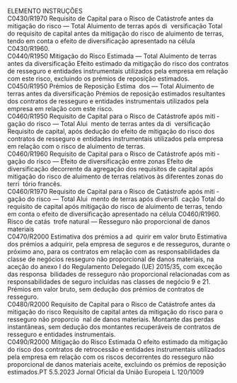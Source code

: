  
ELEMENTO  INSTRUÇÕES  
C0430/R1970  Requisito de Capital para o 
Risco de Catástrofe antes da 
mitigação do risco — Total 
Aluimento de terras após di ­
versificação  Total do requisito de capital antes da mitigação do risco de aluimento de terras, 
tendo em conta o efeito de diversificação apresentado na célula C0430/R1960.  
C0440/R1950  Mitigação do Risco Estimada 
— Total Aluimento de terras 
antes da diversificação  Efeito estimado da mitigação do risco dos contratos de resseguro e entidades 
instrumentais utilizados pela empresa em relação com este risco, excluindo os 
prémios de reposição estimados.  
C0450/R1950  Prémios de Reposição Estima ­
dos — Total Aluimento de 
terras antes da diversificação  Prémios de reposição estimados resultantes dos contratos de resseguro e entidades 
instrumentais utilizados pela empresa em relação com este risco.  
C0460/R1950  Requisito de Capital para o 
Risco de Catástrofe após miti ­
gação do risco — Total Alui ­
mento de terras antes da di ­
versificação  Requisito de capital, após dedução do efeito de mitigação do risco dos contratos 
de resseguro e entidades instrumentais utilizados pela empresa em relação com o 
risco de aluimento de terras.  
C0460/R1960  Requisito de Capital para o 
Risco de Catástrofe após miti ­
gação do risco — Efeito de 
diversificação entre zonas  Efeito de diversificação decorrente da agregação dos requisitos de capital após 
mitigação do risco de aluimento de terras relativos às diferentes zonas do terri ­
tório francês.  
C0460/R1970  Requisito de Capital para o 
Risco de Catástrofe após miti ­
gação do risco — Total Alui ­
mento de terras após diversifi ­
cação  Total do requisito de capital após mitigação do risco de aluimento de terras, tendo 
em conta o efeito de diversificação apresentado na célula C0460/R1960.  
Risco de catás ­
trofe natural — 
Resseguro não 
proporcional de 
danos materiais  
C0470/R2000  Estimativa dos prémios a ad ­
quirir em valor bruto  Estimativa dos prémios a adquirir, pela empresa de seguros e de resseguros, 
durante o próximo ano, para os contratos em relação com as responsabilidades 
da classe de negócios resseguro não proporcional de danos materiais, na aceção 
do anexo I do Regulamento Delegado (UE) 2015/35, com exceção das responsa ­
bilidades de resseguro não proporcional relacionadas com as responsabilidades de 
seguro incluídas nas classes de negócio 9 e 21. 
Prémios em valor bruto, sem dedução dos prémios de contratos de resseguro.  
C0480/R2000  Requisito de Capital para o 
Risco de Catástrofe antes da 
mitigação do risco  Requisito de capital antes da mitigação do risco para o resseguro não proporcio ­
nal de danos materiais. Montante das perdas instantâneas, sem dedução dos 
montantes recuperáveis de contratos de resseguro e entidades instrumentais.  
C0490/R2000  Mitigação do Risco Estimada  O efeito estimado da mitigação do risco dos contratos de retrocessão e entidades 
instrumentais utilizados pela empresa em relação com os riscos decorrentes do 
resseguro não proporcional de danos materiais aceite, excluindo os prémios de 
reposição estimados.PT  5.5.2023 Jornal Oficial da União Europeia L 120/1009